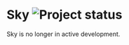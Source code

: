 # Sky ![Project status](http://img.shields.io/status/inactive.png?color=red)

Sky is no longer in active development.
